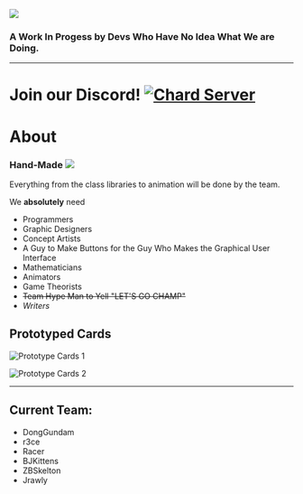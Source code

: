 ![](https://docs.google.com/drawings/d/e/2PACX-1vRdi5OTdEpOXk6w-jRzViC1hIeFSW-7BZ2C87ahU4XWQJN_T7c-TtgmZCatfmHln2uI4zTVDMC_NcBh/pub?w=307&h=107)

### A Work In Progess by Devs Who Have No Idea What We are Doing.

---

# Join our Discord! [![Chard Server](https://docs.google.com/drawings/d/e/2PACX-1vQsRXKLamBrlnxrageQ725ldWtwu2ZeArYsMkA5KN-MKAkj2t96SHaILkrO-Jo3_6KCbLBynLOMz6DK/pub?w=56&h=56)](https://discord.gg/wdpZCRw) 

# About

### Hand-Made ![](https://docs.google.com/drawings/d/e/2PACX-1vSbQuf4syuvDRSucI15IMcUP-VoPRBcuH8zEZNxRBDglmCAbyMCtbN3I6_28gK8-rkE-hKfsz3P-oz9/pub?w=50&h=50)

Everything from the class libraries to animation will be done by the team.

We __absolutely__ need 

- Programmers
- Graphic Designers
- Concept Artists
- A Guy to Make Buttons for the Guy Who Makes the Graphical User Interface 
- Mathematicians
- Animators
- Game Theorists
- ~~Team Hype Man to Yell "LET'S GO CHAMP"~~
- *Writers*

## Prototyped Cards

![Prototype Cards 1](https://docs.google.com/drawings/d/e/2PACX-1vRNZsbN2Ev4ZqPi_J2PKVV5JPQ18q_qVFdOoPvaJIhY3g19vfLWx5LVa6f_zhdJeb3Zhk7jN53yxVtE/pub?w=649&h=307)

![Prototype Cards 2](https://docs.google.com/drawings/d/e/2PACX-1vRIsKlxMk8B6p1f-ThjlZuTmtrKicYT4vwDCbdVuzPMklVn1W51ovD6vz3e7MS732X_5LAywadLktP1/pub?w=649&h=307)

---

## Current Team:
- DongGundam
- r3ce
- Racer
- BJKittens
- ZBSkelton
- Jrawly
